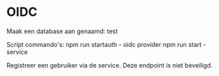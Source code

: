 # OIDC

Maak een database aan genaamd: test

Script commando's:
npm run startauth - oidc provider
npm run start - service

Registreer een gebruiker via de service. Deze endpoint is niet beveiligd.
